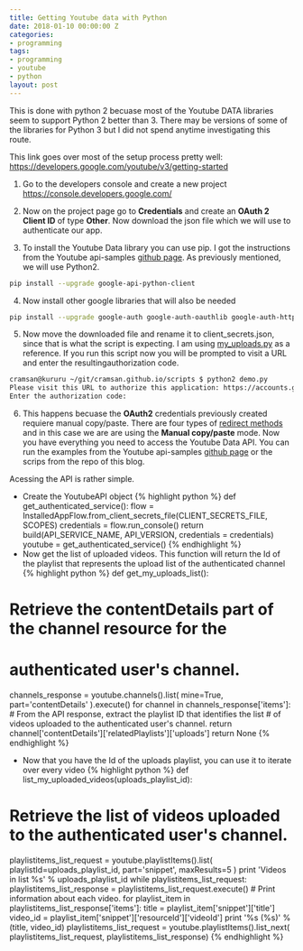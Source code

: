 ```yaml
---
title: Getting Youtube data with Python
date: 2018-01-10 00:00:00 Z
categories:
- programming
tags:
- programming
- youtube
- python
layout: post
---
```


This is done with python 2 becuase most of the Youtube DATA libraries seem to support Python 2 better than 3. There may be versions of some of the libraries for Python 3 but I did not spend anytime investigating this route.

This link goes over most of the setup process pretty well:
https://developers.google.com/youtube/v3/getting-started

 1. Go to the developers console and create a new project
 https://console.developers.google.com/

 2. Now on the project page go to **Credentials** and create an **OAuth 2 Client ID** of type **Other**. Now download the json file which we will use to authenticate our app.

 3. To install the Youtube Data library you can use pip. I got the instructions from the Youtube api-samples [github page](https://github.com/youtube/api-samples/tree/master/python). As previously mentioned, we will use Python2.
```bash
pip install --upgrade google-api-python-client
```
 4. Now install other google libraries that will also be needed
```bash
pip install --upgrade google-auth google-auth-oauthlib google-auth-httplib2
```
 5. Now move the downloaded file and rename it to client_secrets.json, since that is what the script is expecting. I am using  [my_uploads.py](https://github.com/youtube/api-samples/blob/master/python/my_uploads.py) as a reference. If you run this script now you will be prompted to visit a URL and enter the resultingauthorization code.
```bash
cramsan@kururu ~/git/cramsan.github.io/scripts $ python2 demo.py 
Please visit this URL to authorize this application: https://accounts.google.com/o/oauth2/auth?response_type=code&client_id=743336358314-o1grlivilob3pb4k3ra4b45kulgu20oa.apps.googleusercontent.com&redirect_uri=urn%3Aietf%3Awg%3Aoauth%3A2.0%3Aoob&scope=https%3A%2F%2Fwww.googleapis.com%2Fauth%2Fyoutube.readonly&state=plvu3RkeSZL8Laj3wtz6IHsuvXBgY9&prompt=consent&access_type=offline
Enter the authorization code:
```
 6. This happens becuase the **OAuth2** credentials previously created requiere manual copy/paste. There are four types of [redirect methods](https://developers.google.com/youtube/v3/guides/auth/installed-apps) and in this case we are are using the **Manual copy/paste** mode.
Now you have everything you need to access the Youtube Data API. You can run the examples from the Youtube api-samples [github page](https://github.com/youtube/api-samples/tree/master/python) or the scrips from the repo of this blog.

Acessing the API is rather simple.

 - Create the YoutubeAPI object
{% highlight python %}
def get_authenticated_service():
  flow = InstalledAppFlow.from_client_secrets_file(CLIENT_SECRETS_FILE, SCOPES)
  credentials = flow.run_console()
  return build(API_SERVICE_NAME, API_VERSION, credentials = credentials)
youtube = get_authenticated_service()
{% endhighlight %}
 - Now get the list of uploaded videos. This  function will return the Id of the playlist that represents the upload list of the authenticated channel
{% highlight python %}
def get_my_uploads_list():
  # Retrieve the contentDetails part of the channel resource for the
  # authenticated user's channel.
  channels_response = youtube.channels().list(
    mine=True,
    part='contentDetails'
  ).execute()
  for channel in channels_response['items']:
    # From the API response, extract the playlist ID that identifies the list
    # of videos uploaded to the authenticated user's channel.
    return channel['contentDetails']['relatedPlaylists']['uploads']
  return None
{% endhighlight %}
 - Now that you have the Id of the uploads playlist, you can use it to iterate over every video
{% highlight python %}
def list_my_uploaded_videos(uploads_playlist_id):
  # Retrieve the list of videos uploaded to the authenticated user's channel.
  playlistitems_list_request = youtube.playlistItems().list(
    playlistId=uploads_playlist_id,
    part='snippet',
    maxResults=5
  )
  print 'Videos in list %s' % uploads_playlist_id
  while playlistitems_list_request:
    playlistitems_list_response = playlistitems_list_request.execute()
    # Print information about each video.
    for playlist_item in playlistitems_list_response['items']:
      title = playlist_item['snippet']['title']
      video_id = playlist_item['snippet']['resourceId']['videoId']
      print '%s (%s)' % (title, video_id)
    playlistitems_list_request = youtube.playlistItems().list_next(
      playlistitems_list_request, playlistitems_list_response)
{% endhighlight %}
